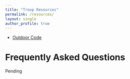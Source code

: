 ```yaml
---
title: "Troop Resources"
permalink: /resources/
layout: single
author_profile: true
---
```



* [Outdoor Code](/outdoor-code)

# Frequently Asked Questions

Pending